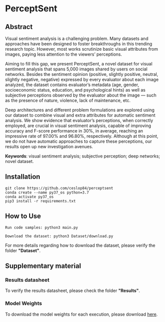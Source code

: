# PerceptSent

## Abstract

Visual sentiment analysis is a challenging problem. Many datasets and approaches have been designed to foster breakthroughs in this trending research topic. However, most works scrutinize basic visual attributes from images, paying less attention to the viewers’ perceptions. 

Aiming to fill this gap, we present PerceptSent, a novel dataset for visual sentiment analysis that spans 5,000 images shared by users on social networks. Besides the sentiment opinion (positive, slightly positive, neutral, slightly negative, negative) expressed by every evaluator about each image analyzed, the dataset contains evaluator’s metadata (age, gender, socioeconomic status, education, and psychological hints) as well as subjective perceptions observed by the evaluator about the image — such as the presence of nature, violence, lack of maintenance, etc. 

Deep architectures and different problem formulations are explored using our dataset to combine visual and extra attributes for automatic sentiment analysis. We show evidence that evaluator’s perceptions, when correctly employed, are crucial in visual sentiment analysis, capable of improving accuracy and F-score performance in 30%, in average, reaching an impressive rate of
97.00% and 96.80%, respectively. Although at this point, we do not have automatic approaches to capture these perceptions, our results open up new investigation avenues. 

**Keywords**: visual sentiment analysis; subjective perception; deep networks; novel dataset.

## Installation
```
git clone https://github.com/ceslop84/perceptsent
conda create --name py37_os python=3.7
conda activate py37_os
pip3 install -r requirements.txt
```
## How to Use

```
Run code samples: python3 main.py

Download the dataset: python3 Dataset/download.py
```
For more details regarding how to download the dataset, please verify the folder **"Dataset"**.

## Supplementary material

### Results datasheet

To verify the results datasheet, please check the folder **"Results"**.

### Model Weights

To download the model weights for each execution, please download [here](https://drive.google.com/file/d/1DGi2GePXJHb9XP2WRj6BzidCJCQCRBd4/view?usp=sharing).
